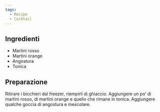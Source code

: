 ```yaml
---
tags:
  - Recipe
  - Cocktail
---
```

## Ingredienti
-   Martini rosso
-   Martini orange
-   Angostura
-   Tonica

## Preparazione

Ritirare i bicchieri dal freezer, riempirli di ghiaccio. Aggiungere un po’ di martini rosso, di martini orange e quello che rimane in tonica. Aggiungere qualche goccia di angostura e mescolare.